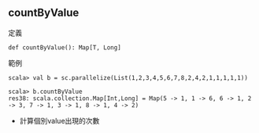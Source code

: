 ## countByValue

定義
```
def countByValue(): Map[T, Long]
```

範例
```
scala> val b = sc.parallelize(List(1,2,3,4,5,6,7,8,2,4,2,1,1,1,1,1))

scala> b.countByValue
res38: scala.collection.Map[Int,Long] = Map(5 -> 1, 1 -> 6, 6 -> 1, 2 -> 3, 7 -> 1, 3 -> 1, 8 -> 1, 4 -> 2)
```
- 計算個別value出現的次數